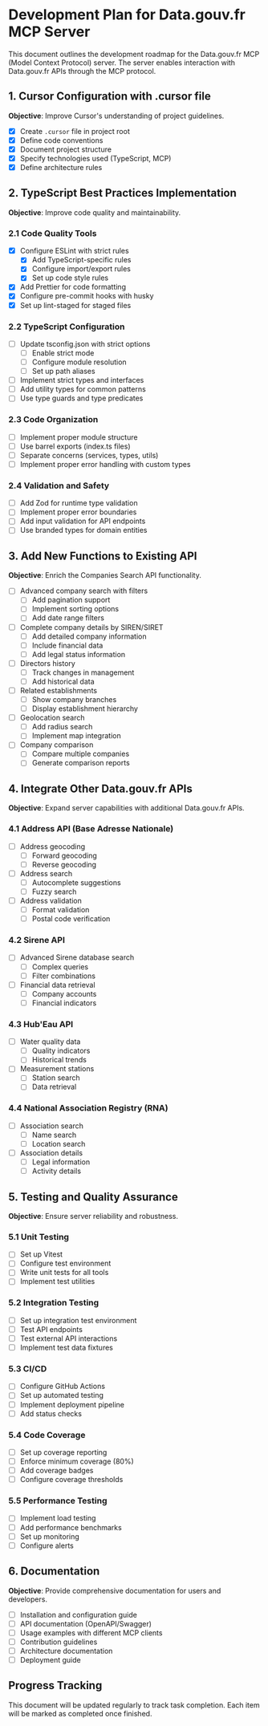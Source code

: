# Development Plan for Data.gouv.fr MCP Server

This document outlines the development roadmap for the Data.gouv.fr MCP (Model Context Protocol) server. The server enables interaction with Data.gouv.fr APIs through the MCP protocol.

## 1. Cursor Configuration with .cursor file

**Objective**: Improve Cursor's understanding of project guidelines.

- [x] Create `.cursor` file in project root
- [x] Define code conventions
- [x] Document project structure
- [x] Specify technologies used (TypeScript, MCP)
- [x] Define architecture rules

## 2. TypeScript Best Practices Implementation

**Objective**: Improve code quality and maintainability.

### 2.1 Code Quality Tools
- [x] Configure ESLint with strict rules
  - [x] Add TypeScript-specific rules
  - [x] Configure import/export rules
  - [x] Set up code style rules
- [x] Add Prettier for code formatting
- [x] Configure pre-commit hooks with husky
- [x] Set up lint-staged for staged files

### 2.2 TypeScript Configuration
- [ ] Update tsconfig.json with strict options
  - [ ] Enable strict mode
  - [ ] Configure module resolution
  - [ ] Set up path aliases
- [ ] Implement strict types and interfaces
- [ ] Add utility types for common patterns
- [ ] Use type guards and type predicates

### 2.3 Code Organization
- [ ] Implement proper module structure
- [ ] Use barrel exports (index.ts files)
- [ ] Separate concerns (services, types, utils)
- [ ] Implement proper error handling with custom types

### 2.4 Validation and Safety
- [ ] Add Zod for runtime type validation
- [ ] Implement proper error boundaries
- [ ] Add input validation for API endpoints
- [ ] Use branded types for domain entities

## 3. Add New Functions to Existing API

**Objective**: Enrich the Companies Search API functionality.

- [ ] Advanced company search with filters
  - [ ] Add pagination support
  - [ ] Implement sorting options
  - [ ] Add date range filters
- [ ] Complete company details by SIREN/SIRET
  - [ ] Add detailed company information
  - [ ] Include financial data
  - [ ] Add legal status information
- [ ] Directors history
  - [ ] Track changes in management
  - [ ] Add historical data
- [ ] Related establishments
  - [ ] Show company branches
  - [ ] Display establishment hierarchy
- [ ] Geolocation search
  - [ ] Add radius search
  - [ ] Implement map integration
- [ ] Company comparison
  - [ ] Compare multiple companies
  - [ ] Generate comparison reports

## 4. Integrate Other Data.gouv.fr APIs

**Objective**: Expand server capabilities with additional Data.gouv.fr APIs.

### 4.1 Address API (Base Adresse Nationale)
- [ ] Address geocoding
  - [ ] Forward geocoding
  - [ ] Reverse geocoding
- [ ] Address search
  - [ ] Autocomplete suggestions
  - [ ] Fuzzy search
- [ ] Address validation
  - [ ] Format validation
  - [ ] Postal code verification

### 4.2 Sirene API
- [ ] Advanced Sirene database search
  - [ ] Complex queries
  - [ ] Filter combinations
- [ ] Financial data retrieval
  - [ ] Company accounts
  - [ ] Financial indicators

### 4.3 Hub'Eau API
- [ ] Water quality data
  - [ ] Quality indicators
  - [ ] Historical trends
- [ ] Measurement stations
  - [ ] Station search
  - [ ] Data retrieval

### 4.4 National Association Registry (RNA)
- [ ] Association search
  - [ ] Name search
  - [ ] Location search
- [ ] Association details
  - [ ] Legal information
  - [ ] Activity details

## 5. Testing and Quality Assurance

**Objective**: Ensure server reliability and robustness.

### 5.1 Unit Testing
- [ ] Set up Vitest
- [ ] Configure test environment
- [ ] Write unit tests for all tools
- [ ] Implement test utilities

### 5.2 Integration Testing
- [ ] Set up integration test environment
- [ ] Test API endpoints
- [ ] Test external API interactions
- [ ] Implement test data fixtures

### 5.3 CI/CD
- [ ] Configure GitHub Actions
- [ ] Set up automated testing
- [ ] Implement deployment pipeline
- [ ] Add status checks

### 5.4 Code Coverage
- [ ] Set up coverage reporting
- [ ] Enforce minimum coverage (80%)
- [ ] Add coverage badges
- [ ] Configure coverage thresholds

### 5.5 Performance Testing
- [ ] Implement load testing
- [ ] Add performance benchmarks
- [ ] Set up monitoring
- [ ] Configure alerts

## 6. Documentation

**Objective**: Provide comprehensive documentation for users and developers.

- [ ] Installation and configuration guide
- [ ] API documentation (OpenAPI/Swagger)
- [ ] Usage examples with different MCP clients
- [ ] Contribution guidelines
- [ ] Architecture documentation
- [ ] Deployment guide

## Progress Tracking

This document will be updated regularly to track task completion. Each item will be marked as completed once finished. 